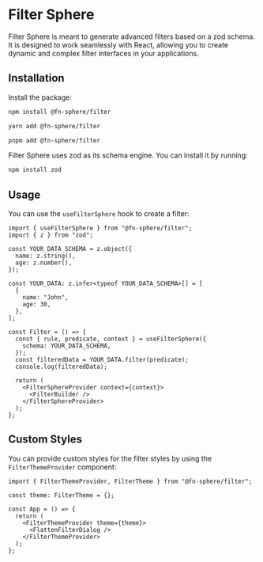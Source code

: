 # Filter Sphere

Filter Sphere is meant to generate advanced filters based on a zod schema. It is designed to work seamlessly with React, allowing you to create dynamic and complex filter interfaces in your applications.

## Installation

Install the package:

```sh
npm install @fn-sphere/filter

yarn add @fn-sphere/filter

pnpm add @fn-sphere/filter
```

Filter Sphere uses zod as its schema engine. You can install it by running:

```sh
npm install zod
```

## Usage

You can use the `useFilterSphere` hook to create a filter:

```tsx
import { useFilterSphere } from "@fn-sphere/filter";
import { z } from "zod";

const YOUR_DATA_SCHEMA = z.object({
  name: z.string(),
  age: z.number(),
});

const YOUR_DATA: z.infer<typeof YOUR_DATA_SCHEMA>[] = [
  {
    name: "John",
    age: 30,
  },
];

const Filter = () => {
  const { rule, predicate, context } = useFilterSphere({
    schema: YOUR_DATA_SCHEMA,
  });
  const filteredData = YOUR_DATA.filter(predicate);
  console.log(filteredData);

  return (
    <FilterSphereProvider context={context}>
      <FilterBuilder />
    </FilterSphereProvider>
  );
};
```

## Custom Styles

You can provide custom styles for the filter styles by using the `FilterThemeProvider` component:

```tsx
import { FilterThemeProvider, FilterTheme } from "@fn-sphere/filter";

const theme: FilterTheme = {};

const App = () => {
  return (
    <FilterThemeProvider theme={theme}>
      <FlattenFilterDialog />
    </FilterThemeProvider>
  );
};
```
